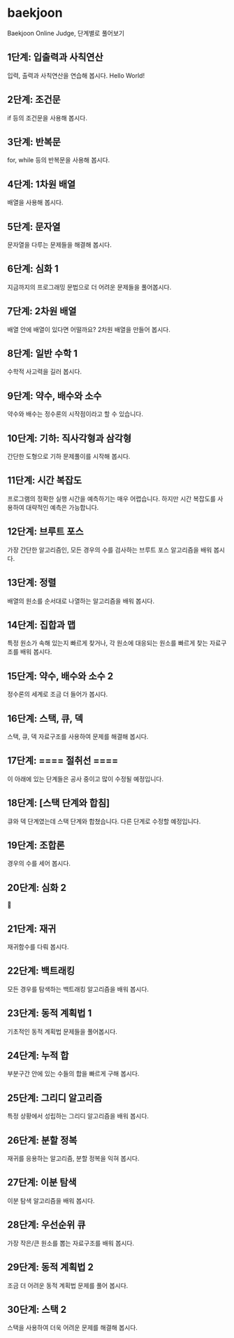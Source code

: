 # baekjoon

Baekjoon Online Judge, 단계별로 풀어보기

## 1단계: 입출력과 사칙연산

입력, 출력과 사칙연산을 연습해 봅시다. Hello World!

## 2단계: 조건문

if 등의 조건문을 사용해 봅시다.

## 3단계: 반복문

for, while 등의 반복문을 사용해 봅시다.

## 4단계: 1차원 배열

배열을 사용해 봅시다.

## 5단계: 문자열

문자열을 다루는 문제들을 해결해 봅시다.

## 6단계: 심화 1

지금까지의 프로그래밍 문법으로 더 어려운 문제들을 풀어봅시다.

## 7단계: 2차원 배열

배열 안에 배열이 있다면 어떨까요? 2차원 배열을 만들어 봅시다.

## 8단계: 일반 수학 1

수학적 사고력을 길러 봅시다.

## 9단계: 약수, 배수와 소수

약수와 배수는 정수론의 시작점이라고 할 수 있습니다.

## 10단계: 기하: 직사각형과 삼각형

간단한 도형으로 기하 문제풀이를 시작해 봅시다.

## 11단계: 시간 복잡도

프로그램의 정확한 실행 시간을 예측하기는 매우 어렵습니다. 하지만 시간 복잡도를 사용하여 대략적인 예측은 가능합니다.

## 12단계: 브루트 포스

가장 간단한 알고리즘인, 모든 경우의 수를 검사하는 브루트 포스 알고리즘을 배워 봅시다.

## 13단계: 정렬

배열의 원소를 순서대로 나열하는 알고리즘을 배워 봅시다.

## 14단계: 집합과 맵

특정 원소가 속해 있는지 빠르게 찾거나, 각 원소에 대응되는 원소를 빠르게 찾는 자료구조를 배워 봅시다.

## 15단계: 약수, 배수와 소수 2

정수론의 세계로 조금 더 들어가 봅시다.

## 16단계: 스택, 큐, 덱

스택, 큐, 덱 자료구조를 사용하여 문제를 해결해 봅시다.

## 17단계: ==== 절취선 ====

이 아래에 있는 단계들은 공사 중이고 많이 수정될 예정입니다.

## 18단계: [스택 단계와 합침]

큐와 덱 단계였는데 스택 단계와 합쳤습니다. 다른 단계로 수정할 예정입니다.

## 19단계: 조합론

경우의 수를 세어 봅시다.

## 20단계: 심화 2

👑

## 21단계: 재귀

재귀함수를 다뤄 봅시다.

## 22단계: 백트래킹

모든 경우를 탐색하는 백트래킹 알고리즘을 배워 봅시다.

## 23단계: 동적 계획법 1

기초적인 동적 계획법 문제들을 풀어봅시다.

## 24단계: 누적 합

부분구간 안에 있는 수들의 합을 빠르게 구해 봅시다.

## 25단계: 그리디 알고리즘

특정 상황에서 성립하는 그리디 알고리즘을 배워 봅시다.

## 26단계: 분할 정복

재귀를 응용하는 알고리즘, 분할 정복을 익혀 봅시다.

## 27단계: 이분 탐색

이분 탐색 알고리즘을 배워 봅시다.

## 28단계: 우선순위 큐

가장 작은/큰 원소를 뽑는 자료구조를 배워 봅시다.

## 29단계: 동적 계획법 2

조금 더 어려운 동적 계획법 문제를 풀어 봅시다.

## 30단계: 스택 2

스택을 사용하여 더욱 어려운 문제를 해결해 봅시다.

